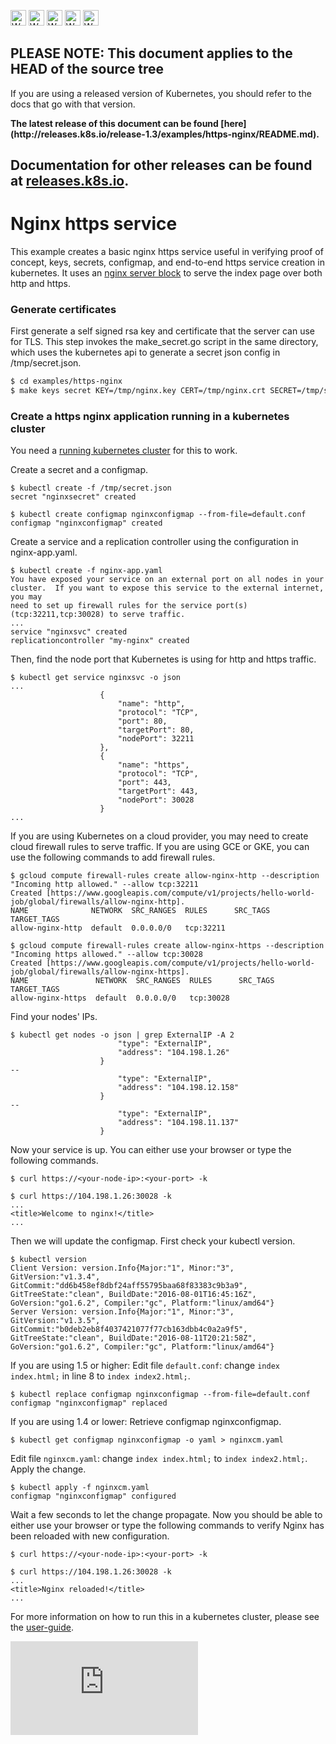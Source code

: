 
<!-- BEGIN MUNGE: UNVERSIONED_WARNING -->

<!-- BEGIN STRIP_FOR_RELEASE -->

<img src="http://kubernetes.io/kubernetes/img/warning.png" alt="WARNING"
     width="25" height="25">
<img src="http://kubernetes.io/kubernetes/img/warning.png" alt="WARNING"
     width="25" height="25">
<img src="http://kubernetes.io/kubernetes/img/warning.png" alt="WARNING"
     width="25" height="25">
<img src="http://kubernetes.io/kubernetes/img/warning.png" alt="WARNING"
     width="25" height="25">
<img src="http://kubernetes.io/kubernetes/img/warning.png" alt="WARNING"
     width="25" height="25">

<h2>PLEASE NOTE: This document applies to the HEAD of the source tree</h2>

If you are using a released version of Kubernetes, you should
refer to the docs that go with that version.

<!-- TAG RELEASE_LINK, added by the munger automatically -->
<strong>
The latest release of this document can be found
[here](http://releases.k8s.io/release-1.3/examples/https-nginx/README.md).

Documentation for other releases can be found at
[releases.k8s.io](http://releases.k8s.io).
</strong>
--

<!-- END STRIP_FOR_RELEASE -->

<!-- END MUNGE: UNVERSIONED_WARNING -->

# Nginx https service

This example creates a basic nginx https service useful in verifying proof of concept, keys, secrets, configmap, and end-to-end https service creation in kubernetes.
It uses an [nginx server block](http://wiki.nginx.org/ServerBlockExample) to serve the index page over both http and https.

### Generate certificates

First generate a self signed rsa key and certificate that the server can use for TLS. This step invokes the make_secret.go script in the same directory, which uses the kubernetes api to generate a secret json config in /tmp/secret.json.

```sh
$ cd examples/https-nginx
$ make keys secret KEY=/tmp/nginx.key CERT=/tmp/nginx.crt SECRET=/tmp/secret.json
```

### Create a https nginx application running in a kubernetes cluster

You need a [running kubernetes cluster](../../docs/getting-started-guides/) for this to work.

Create a secret and a configmap.
```
$ kubectl create -f /tmp/secret.json
secret "nginxsecret" created

$ kubectl create configmap nginxconfigmap --from-file=default.conf 
configmap "nginxconfigmap" created
```

Create a service and a replication controller using the configuration in nginx-app.yaml.
```
$ kubectl create -f nginx-app.yaml
You have exposed your service on an external port on all nodes in your
cluster.  If you want to expose this service to the external internet, you may
need to set up firewall rules for the service port(s) (tcp:32211,tcp:30028) to serve traffic.
...
service "nginxsvc" created
replicationcontroller "my-nginx" created
```
Then, find the node port that Kubernetes is using for http and https traffic.
```
$ kubectl get service nginxsvc -o json
...
                    {
                        "name": "http",
                        "protocol": "TCP",
                        "port": 80,
                        "targetPort": 80,
                        "nodePort": 32211
                    },
                    {
                        "name": "https",
                        "protocol": "TCP",
                        "port": 443,
                        "targetPort": 443,
                        "nodePort": 30028
                    }
...
```
If you are using Kubernetes on a cloud provider, you may need to create cloud firewall rules to serve traffic.
If you are using GCE or GKE, you can use the following commands to add firewall rules.
```
$ gcloud compute firewall-rules create allow-nginx-http --description "Incoming http allowed." --allow tcp:32211
Created [https://www.googleapis.com/compute/v1/projects/hello-world-job/global/firewalls/allow-nginx-http].
NAME              NETWORK  SRC_RANGES  RULES      SRC_TAGS  TARGET_TAGS
allow-nginx-http  default  0.0.0.0/0   tcp:32211

$ gcloud compute firewall-rules create allow-nginx-https --description "Incoming https allowed." --allow tcp:30028
Created [https://www.googleapis.com/compute/v1/projects/hello-world-job/global/firewalls/allow-nginx-https].
NAME               NETWORK  SRC_RANGES  RULES      SRC_TAGS  TARGET_TAGS
allow-nginx-https  default  0.0.0.0/0   tcp:30028
```
Find your nodes' IPs.
```
$ kubectl get nodes -o json | grep ExternalIP -A 2
                        "type": "ExternalIP",
                        "address": "104.198.1.26"
                    }
--
                        "type": "ExternalIP",
                        "address": "104.198.12.158"
                    }
--
                        "type": "ExternalIP",
                        "address": "104.198.11.137"
                    }
```
Now your service is up. You can either use your browser or type the following commands.
```
$ curl https://<your-node-ip>:<your-port> -k

$ curl https://104.198.1.26:30028 -k
...
<title>Welcome to nginx!</title>
...
```
Then we will update the configmap. First check your kubectl version.
```
$ kubectl version 
Client Version: version.Info{Major:"1", Minor:"3", GitVersion:"v1.3.4", GitCommit:"dd6b458ef8dbf24aff55795baa68f83383c9b3a9", GitTreeState:"clean", BuildDate:"2016-08-01T16:45:16Z", GoVersion:"go1.6.2", Compiler:"gc", Platform:"linux/amd64"}
Server Version: version.Info{Major:"1", Minor:"3", GitVersion:"v1.3.5", GitCommit:"b0deb2eb8f4037421077f77cb163dbb4c0a2a9f5", GitTreeState:"clean", BuildDate:"2016-08-11T20:21:58Z", GoVersion:"go1.6.2", Compiler:"gc", Platform:"linux/amd64"}
```
If you are using 1.5 or higher:
Edit file `default.conf`: change `index index.html;` in line 8 to `index index2.html;`.
```
$ kubectl replace configmap nginxconfigmap --from-file=default.conf
configmap "nginxconfigmap" replaced
```

If you are using 1.4 or lower:
Retrieve configmap nginxconfigmap.
```
$ kubectl get configmap nginxconfigmap -o yaml > nginxcm.yaml
```
Edit file `nginxcm.yaml`: change `index index.html;` to `index index2.html;`.
Apply the change.
```
$ kubectl apply -f nginxcm.yaml 
configmap "nginxconfigmap" configured
```
Wait a few seconds to let the change propagate. Now you should be able to either use your browser or type the following commands to verify Nginx has been reloaded with new configuration.
```
$ curl https://<your-node-ip>:<your-port> -k

$ curl https://104.198.1.26:30028 -k
...
<title>Nginx reloaded!</title>
...
```

For more information on how to run this in a kubernetes cluster, please see the [user-guide](../../docs/user-guide/connecting-applications.md).


<!-- BEGIN MUNGE: GENERATED_ANALYTICS -->
[![Analytics](https://kubernetes-site.appspot.com/UA-36037335-10/GitHub/examples/https-nginx/README.md?pixel)]()
<!-- END MUNGE: GENERATED_ANALYTICS -->
